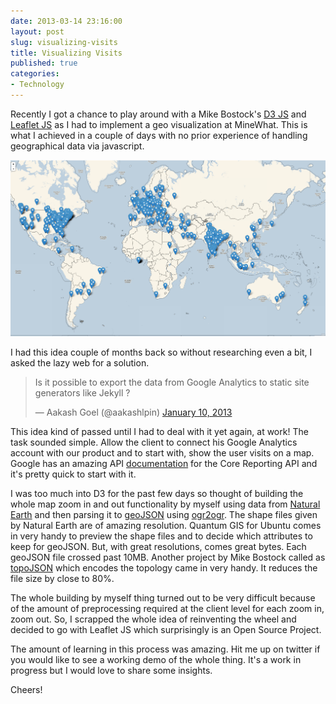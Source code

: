 ```yaml
---
date: 2013-03-14 23:16:00
layout: post
slug: visualizing-visits
title: Visualizing Visits
published: true
categories:
- Technology
---
```


Recently I got a chance to play around with a Mike Bostock's [D3 JS](https://github.com/mbostock/d3) and [Leaflet JS](http://leafletjs.com) as I had to implement a geo visualization at MineWhat. This is what I achieved in a couple of days with no prior experience of handling geographical data via javascript.

[![Visualizing Visits on aakashgoel.com since 1/1/11](/images/posts/visits.png "Visualizing Visits on aakashgoel.com since 1/1/11")](/images/posts/visits.png)

I had this idea couple of months back so without researching even a bit, I asked the lazy web for a solution. 

<blockquote class="twitter-tweet"><p>Is it possible to export the data from Google Analytics to static site generators like Jekyll ?</p>&mdash; Aakash Goel (@aakashlpin) <a href="https://twitter.com/aakashlpin/status/289436108188684288">January 10, 2013</a></blockquote>
<script async src="//platform.twitter.com/widgets.js" charset="utf-8"></script>

This idea kind of passed until I had to deal with it yet again, at work! The task sounded simple. Allow the client to connect his Google Analytics account with our product and to start with, show the user visits on a map. Google has an amazing API [documentation](https://developers.google.com/analytics/devguides/reporting/core/v3/) for the Core Reporting API and it's pretty quick to start with it.

I was too much into D3 for the past few days so thought of building the whole map zoom in and out functionality by myself using data from [Natural Earth](http://www.naturalearthdata.com) and then parsing it to [geoJSON](www.geojson.org/) using [ogr2ogr](www.gdal.org/ogr2ogr.html). The shape files given by Natural Earth are of amazing resolution. Quantum GIS for Ubuntu comes in very handy to preview the shape files and to decide which attributes to keep for geoJSON. But, with great resolutions, comes great bytes. Each geoJSON file crossed past 10MB. Another project by Mike Bostock called as [topoJSON](https://github.com/mbostock/topojson) which encodes the topology came in very handy. It reduces the file size by close to 80%.

The whole building by myself thing turned out to be very difficult because of the amount of preprocessing required at the client level for each zoom in, zoom out. So, I scrapped the whole idea of reinventing the wheel and decided to go with Leaflet JS which surprisingly is an Open Source Project.

The amount of learning in this process was amazing. Hit me up on twitter if you would like to see a working demo of the whole thing. It's a work in progress but I would love to share some insights.

Cheers!